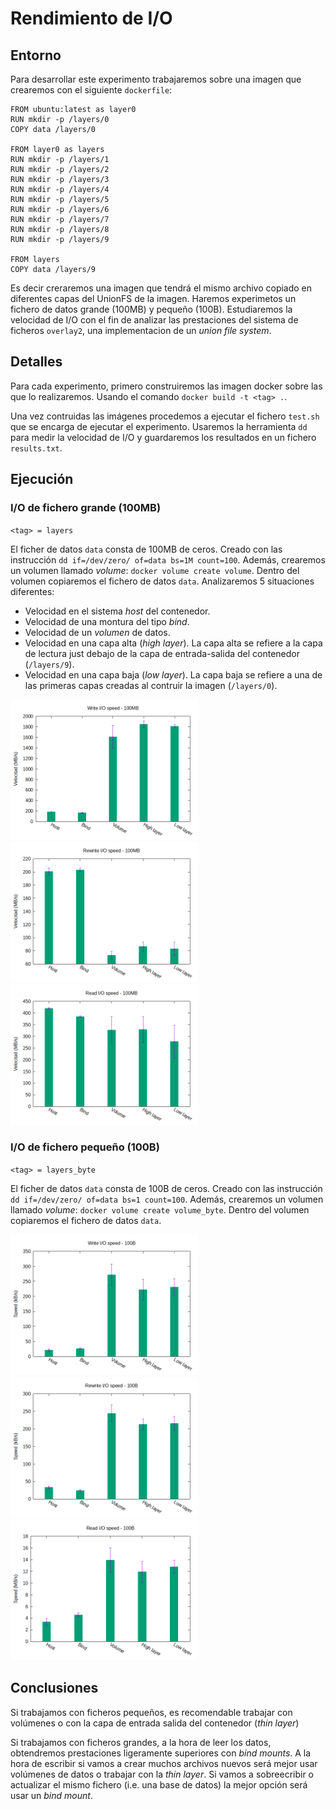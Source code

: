 # Rendimiento de I/O
## Entorno
Para desarrollar este experimento trabajaremos sobre una imagen que crearemos con el siguiente `dockerfile`:

```
FROM ubuntu:latest as layer0
RUN mkdir -p /layers/0
COPY data /layers/0

FROM layer0 as layers
RUN mkdir -p /layers/1
RUN mkdir -p /layers/2
RUN mkdir -p /layers/3
RUN mkdir -p /layers/4
RUN mkdir -p /layers/5
RUN mkdir -p /layers/6
RUN mkdir -p /layers/7
RUN mkdir -p /layers/8
RUN mkdir -p /layers/9

FROM layers 
COPY data /layers/9
```

Es decir creraremos una imagen que tendrá el mismo archivo copiado en diferentes capas del UnionFS de la imagen.
Haremos experimetos un fichero de datos grande (100MB) y pequeño (100B). Estudiaremos la velocidad de I/O con el fin de analizar las prestaciones del sistema de ficheros `overlay2`, una implementacion de un *union file system*.

## Detalles

Para cada experimento, primero construiremos las imagen docker sobre las que lo realizaremos. Usando el comando `docker build -t <tag> .`.

Una vez contruidas las imágenes procedemos a ejecutar el fichero `test.sh` que se encarga de ejecutar el experimento. Usaremos la herramienta `dd` para medir la velocidad de I/O y guardaremos los resultados en un fichero `results.txt`.

## Ejecución
### I/O de fichero grande (100MB)

`<tag> = layers`

El ficher de datos `data` consta de 100MB de ceros. Creado con las instrucción `dd if=/dev/zero/ of=data bs=1M count=100`.
Además, crearemos un volumen llamado *volume*: `docker volume create volume`. Dentro del volumen copiaremos el fichero de datos `data`.
Analizaremos 5 situaciones diferentes:
- Velocidad en el sistema *host* del contenedor.
- Velocidad de una montura del tipo *bind*.
- Velocidad de un *volumen* de datos.
- Velocidad en una capa alta (*high layer*). La capa alta se refiere a la capa de lectura just debajo de la capa de entrada-salida del contenedor (`/layers/9`).
- Velocidad en una capa baja (*low layer*). La capa baja se refiere a una de las primeras capas creadas al contruir la imagen (`/layers/0`).

<img src="1 - 100MB/plot/write_speed/plot0.png" width=300/>
<img src="1 - 100MB/plot/overwrite_speed/plot0.png" width=300/>
<img src="1 - 100MB/plot/read_speed/plot0.png" width=300/>

### I/O de fichero pequeño (100B)

`<tag> = layers_byte`

El ficher de datos `data` consta de 100B de ceros. Creado con las instrucción `dd if=/dev/zero/ of=data bs=1 count=100`.
Además, crearemos un volumen llamado *volume*: `docker volume create volume_byte`. Dentro del volumen copiaremos el fichero de datos `data`.

<img src="2 - 100B/plot/write_speed/plot0.png" width=300/>
<img src="2 - 100B/plot/overwrite_speed/plot0.png" width=300/>
<img src="2 - 100B/plot/read_speed/plot0.png" width=300/>

## Conclusiones

Si trabajamos con ficheros pequeños, es recomendable trabajar con volúmenes o con la capa de entrada salida del contenedor (*thin layer*)

Si trabajamos con ficheros grandes, a la hora de leer los datos, obtendremos prestaciones ligeramente superiores con *bind mounts*. A la hora de escribir si vamos a crear muchos archivos nuevos será mejor usar volúmenes de datos o trabajar con la *thin layer*. Si vamos a sobreecribir o actualizar el mismo fichero (i.e. una base de datos) la mejor opción será usar un *bind mount*.